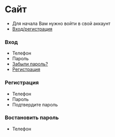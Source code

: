 # Сайт

- Для начала Вам нужно войти в свой аккаунт
- [Вход/регистрация](https://github.com/usmonitcompany/sso/edit/main/README.md#вход)
  
### Вход

- Телефон
- Пароль
- [Забыли пароль?](https://github.com/usmonitcompany/sso/edit/main/README.md#востановить-пароль)
- [Регистрация](https://github.com/usmonitcompany/sso/edit/main/README.md#регистрация)

### Регистрация

- Телефон
- Пароль
- Подтвердите пароль

### Востановить пароль

- Телефон
